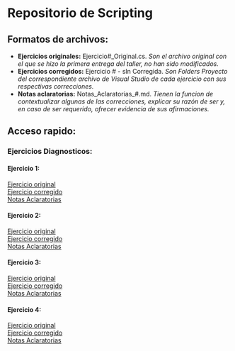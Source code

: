 # Repositorio de Scripting

## Formatos de archivos:

- **Ejercicios originales:** Ejercicio#_Original.cs. *Son el archivo original con el que se hizo la primera entrega del taller, no han sido modificados.*
- **Ejercicios corregidos:** Ejercicio # - sln Corregida. *Son Folders Proyecto del correspondiente archivo de Visual Studio de cada ejercicio con sus respectivas correcciones.*
- **Notas aclaratorias:** Notas_Aclaratorias_#.md. *Tienen la funcion de contextualizar algunas de las correcciones, explicar su razón de ser y, en caso de ser requerido, ofrecer evidencia de sus afirmaciones.*

## Acceso rapido:

### Ejercicios Diagnosticos:

  #### Ejercicio 1:
  [Ejercicio original]()  
  [Ejercicio corregido]()  
  [Notas Aclaratorias]()  

  #### Ejercicio 2:
  [Ejercicio original]()  
  [Ejercicio corregido]()  
  [Notas Aclaratorias]()  

  #### Ejercicio 3:
  [Ejercicio original]()  
  [Ejercicio corregido]()  
  [Notas Aclaratorias]()  

  #### Ejercicio 4:
  [Ejercicio original]()  
  [Ejercicio corregido]()  
  [Notas Aclaratorias]()  

